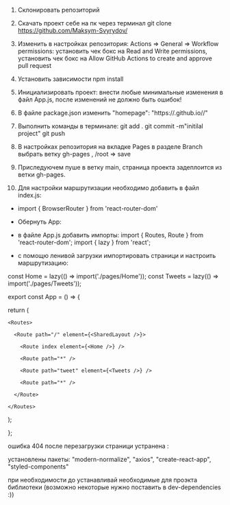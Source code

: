 
1. Склонировать репозиторий
2. Скачать проект себе на пк через терминал git clone https://github.com/Maksym-Svyrydov/<your repo name>
3. Изменить в настройках репозитория: 
Actions => General => Workflow permissions: установить чек бокс на Read and Write permissions, 
установить чек бокс на Allow GitHub Actions to create and approve pull request
4. Установить зависимости npm install 
5. Инициализировать проект: внести любые минимальные изменения в файл App.js, после изменений не должно быть ошибок!
6. В файле package.json изменить "homepage": "https://<your github name>.github.io/<your repo name>/"
7. Выполнить команды в терминале:
git add .
git commit -m"initilal project"
git push
8. В настройках репозитория на вкладке Pages в разделе Branch выбрать ветку gh-pages , /root => save
9. Приследуючем пуше в ветку main, страница проекта задеплоится из ветки gh-pages.
      
10. Для настройки маршрутизации необходимо добавить в файл index.js:
- import { BrowserRouter } from 'react-router-dom'
      
- Обернуть App:
<BrowserRouter basename="/your repo neme">
      <App />
</BrowserRouter>
      
- в файле App.js добавить импорты:
import { Routes, Route } from 'react-router-dom';
import { lazy } from 'react';
      
- с помощю ленивой загрузки импортировать страници и настроить маршрутизацию:

const Home = lazy(() => import('./pages/Home'));
const Tweets = lazy(() => import('./pages/Tweets'));

export const App = () => {
      
  return (
      
    <Routes>
          
      <Route path="/" element={<SharedLayout />}>
          
        <Route index element={<Home />} />
          
        <Route path="*" />
          
        <Route path="tweet" element={<Tweets />} />
          
        <Route path="*" />
          
      </Route>
      
    </Routes>
      
  );
      
};
      
ошибка 404 после перезагрузки страници устранена :
      
установлены пакеты: "modern-normalize", "axios", "create-react-app", "styled-components"
      
при необходимости до устанавливай необходимые для проэкта библиотеки (возможно некоторые нужно поставить в dev-dependencies :))
